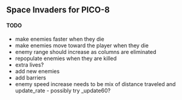 ## Space Invaders for PICO-8

#### TODO
- make enemies faster when they die
- make enemies move toward the player when they die
- enemy range should increase as columns are eliminated
- repopulate enemies when they are killed
- extra lives?
- add new enemies
- add barriers
- enemy speed increase needs to be mix of distance traveled
  and update_rate - possibly try _update60?